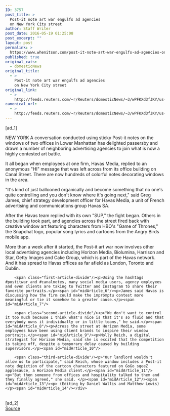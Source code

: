 ```yaml
---
ID: 3757
post_title: >
  Post-it note art war engulfs ad agencies
  on New York City street
author: Staff Writer
post_date: 2016-05-19 01:25:08
post_excerpt: ""
layout: post
permalink: >
  https://www.whenitson.com/post-it-note-art-war-engulfs-ad-agencies-on-new-york-city-street/
published: true
original_cats:
  - domesticNews
original_title:
  - >
    Post-it note art war engulfs ad agencies
    on New York City street
original_link:
  - >
    http://feeds.reuters.com/~r/Reuters/domesticNews/~3/wPFKXd3fJKY/us-new-york-notes-idUSKCN0Y931H
canonical_url:
  - >
    http://feeds.reuters.com/~r/Reuters/domesticNews/~3/wPFKXd3fJKY/us-new-york-notes-idUSKCN0Y931H
---
```

 [ad_1]
<br><div id="articleText">
<span id="midArticle_start"/>

<span id="midArticle_0"/><span class="focusParagraph" readability="4"><p><span class="articleLocation">NEW YORK</span> A conversation conducted using sticky Post-it notes on the windows of two offices in Lower Manhattan has delighted passersby and drawn a number of neighboring advertising agencies to join what is now a highly contested art battle. </p></span><span id="midArticle_1"/><p>It all began when employees at one firm, Havas Media, replied to an anonymous "HI" message that was left across from its office building on Canal Street. There are now hundreds of colorful notes decorating windows in the area.</p><span id="midArticle_2"/><p>"It's kind of just ballooned organically and become something that no one's quite controlling and you don't know where it's going next," said Greg James, chief strategy development officer for Havas Media, a unit of French advertising and communications group Havas SA.</p><span id="midArticle_3"/><p>After the Havas team replied with its own "SUP," the fight began. Others in the building took part, and agencies across the street fired back with creative window art featuring characters from HBO's "Game of Thrones," the Snapchat logo, popular song lyrics and cartoons from the Angry Birds mobile app.</p><span id="midArticle_4"/><p>More than a week after it started, the Post-it art war now involves other local advertising agencies including Horizon Media, Biolumina, Harrison and Star, Getty Images and Cake Group, which is part of the Havas network. And it has spread to Havas offices as far afield as London, Toronto and Dublin.</p><span id="midArticle_5"/>
        
        <span class="first-article-divide"/><p>Using the hashtags #postitwar and #canalnotes, many social media users, agency employees and even clients are taking to Twitter and Instagram to share their favorite portraits.</p><span id="midArticle_6"/><p>James said Havas is discussing how the firm could make the impromptu contest more meaningful or tie it somehow to a greater cause.</p><span id="midArticle_7"/>
        
        <span class="second-article-divide"/><p>"We don't want to control it too much because I think what's nice is that it's so fluid and that everybody owns it individually or in little teams," he said.</p><span id="midArticle_8"/><p>Across the street at Horizon Media, some employees have been using client brands to inspire their window portraits.</p><span id="midArticle_9"/><p>Molly Reich, a digital strategist for Horizon Media, said she is excited that the competition is taking off, despite a temporary delay caused by building supervisors.</p><span id="midArticle_10"/>
        
        <span class="third-article-divide"/><p>"Our landlord wouldn't allow us to participate," said Reich, whose window includes a Post-it note depiction of the cartoon characters featured on GoGo sqeeZ applesauce, a Horizon Media client.</p><span id="midArticle_11"/><p>"But then someone from offices and hospitality talked to them and they finally agreed," she said. </p><span id="midArticle_12"/><span id="midArticle_13"/><p> (Editing by Daniel Wallis and Matthew Lewis)</p><span id="midArticle_14"/></div>
<br>[ad_2]
<br><a href="http://feeds.reuters.com/~r/Reuters/domesticNews/~3/wPFKXd3fJKY/us-new-york-notes-idUSKCN0Y931H">Source </a>